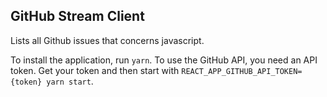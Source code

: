 ## GitHub Stream Client

Lists all Github issues that concerns javascript.

To install the application, run `yarn`.
To use the GitHub API, you need an API token. Get your token and then start with `REACT_APP_GITHUB_API_TOKEN={token} yarn start`.

